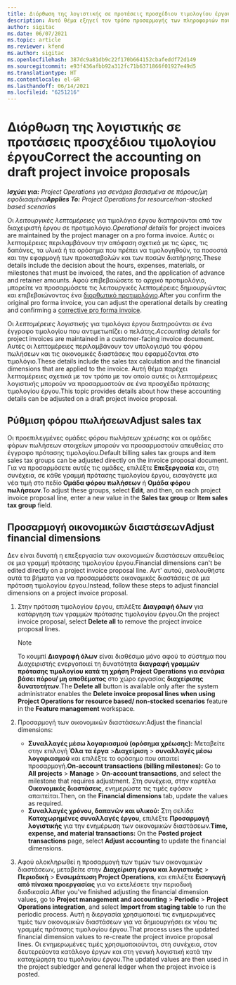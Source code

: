 ```yaml
---
title: Διόρθωση της λογιστικής σε προτάσεις προσχέδιου τιμολογίου έργου
description: Αυτό θέμα εξηγεί τον τρόπο προσαρμογής των πληροφοριών που σχετίζονται με τη λογιστική σε ένα προσχέδιο πρότασης τιμολογίου.
author: sigitac
ms.date: 06/07/2021
ms.topic: article
ms.reviewer: kfend
ms.author: sigitac
ms.openlocfilehash: 387dc9a81db9c22f170b664152cbafeddf72d149
ms.sourcegitcommit: e93f436afbb92a312fc71b6371866f01927e49d5
ms.translationtype: HT
ms.contentlocale: el-GR
ms.lasthandoff: 06/14/2021
ms.locfileid: "6251216"
---
```

# <a name="correct-the-accounting-on-draft-project-invoice-proposals"></a><span data-ttu-id="1f492-103">Διόρθωση της λογιστικής σε προτάσεις προσχέδιου τιμολογίου έργου</span><span class="sxs-lookup"><span data-stu-id="1f492-103">Correct the accounting on draft project invoice proposals</span></span>

<span data-ttu-id="1f492-104">_**Ισχύει για:** Project Operations για σενάρια βασισμένα σε πόρους/μη εφοδιασμένα_</span><span class="sxs-lookup"><span data-stu-id="1f492-104">_**Applies To:** Project Operations for resource/non-stocked based scenarios_</span></span>

<span data-ttu-id="1f492-105">Οι *λειτουργικές λεπτομέρειες* για τιμολόγια έργου διατηρούνται από τον διαχειριστή έργου σε προτιμολόγιο.</span><span class="sxs-lookup"><span data-stu-id="1f492-105">*Operational details* for project invoices are maintained by the project manager on a pro forma invoice.</span></span> <span data-ttu-id="1f492-106">Αυτές οι λεπτομέρειες περιλαμβάνουν την απόφαση σχετικά με τις ώρες, τις δαπάνες, τα υλικά ή τα ορόσημα που πρέπει να τιμολογηθούν, τα ποσοστά και την εφαρμογή των προκαταβολών και των ποσών διατήρησης.</span><span class="sxs-lookup"><span data-stu-id="1f492-106">These details include the decision about the hours, expenses, materials, or milestones that must be invoiced, the rates, and the application of advance and retainer amounts.</span></span> <span data-ttu-id="1f492-107">Αφού επιβεβαιώσετε το αρχικό προτιμολόγιο, μπορείτε να προσαρμόσετε τις λειτουργικές λεπτομέρειες δημιουργώντας και επιβεβαιώνοντας ένα [διορθωτικό προτιμολόγιο](../proforma-invoicing/corrective-invoices.md).</span><span class="sxs-lookup"><span data-stu-id="1f492-107">After you confirm the original pro forma invoice, you can adjust the operational details by creating and confirming a [corrective pro forma invoice](../proforma-invoicing/corrective-invoices.md).</span></span>

<span data-ttu-id="1f492-108">Οι *λεπτομέρειες λογιστικής* για τιμολόγια έργου διατηρούνται σε ένα έγγραφο τιμολογίου που αντιμετωπίζει ο πελάτης.</span><span class="sxs-lookup"><span data-stu-id="1f492-108">*Accounting details* for project invoices are maintained in a customer-facing invoice document.</span></span> <span data-ttu-id="1f492-109">Αυτές οι λεπτομέρειες περιλαμβάνουν τον υπολογισμό του φόρου πωλήσεων και τις οικονομικές διαστάσεις που εφαρμόζονται στο τιμολόγιο.</span><span class="sxs-lookup"><span data-stu-id="1f492-109">These details include the sales tax calculation and the financial dimensions that are applied to the invoice.</span></span> <span data-ttu-id="1f492-110">Αυτή θέμα παρέχει λεπτομέρειες σχετικά με τον τρόπο με τον οποίο αυτές οι λεπτομέρειες λογιστικής μπορούν να προσαρμοστούν σε ένα προσχέδιο πρότασης τιμολογίου έργου.</span><span class="sxs-lookup"><span data-stu-id="1f492-110">This topic provides details about how these accounting details can be adjusted on a draft project invoice proposal.</span></span>

## <a name="adjust-sales-tax"></a><span data-ttu-id="1f492-111">Ρύθμιση φόρου πωλήσεων</span><span class="sxs-lookup"><span data-stu-id="1f492-111">Adjust sales tax</span></span>

<span data-ttu-id="1f492-112">Οι προεπιλεγμένες ομάδες φόρου πωλήσεων χρέωσης και οι ομάδες φόρων πωλήσεων στοιχείων μπορούν να προσαρμοστούν απευθείας στο έγγραφο πρότασης τιμολογίου.</span><span class="sxs-lookup"><span data-stu-id="1f492-112">Default billing sales tax groups and item sales tax groups can be adjusted directly on the invoice proposal document.</span></span> <span data-ttu-id="1f492-113">Για να προσαρμόσετε αυτές τις ομάδες, επιλέξτε **Επεξεργασία** και, στη συνέχεια, σε κάθε γραμμή πρότασης τιμολογίου έργου, εισαγάγετε μια νέα τιμή στο πεδίο **Ομάδα φόρου πωλήσεων** ή **Ομάδα φόρου πωλήσεων**.</span><span class="sxs-lookup"><span data-stu-id="1f492-113">To adjust these groups, select **Edit**, and then, on each project invoice proposal line, enter a new value in the **Sales tax group** or **Item sales tax group** field.</span></span>

## <a name="adjust-financial-dimensions"></a><span data-ttu-id="1f492-114">Προσαρμογή οικονομικών διαστάσεων</span><span class="sxs-lookup"><span data-stu-id="1f492-114">Adjust financial dimensions</span></span>

<span data-ttu-id="1f492-115">Δεν είναι δυνατή η επεξεργασία των οικονομικών διαστάσεων απευθείας σε μια γραμμή πρότασης τιμολογίου έργου.</span><span class="sxs-lookup"><span data-stu-id="1f492-115">Financial dimensions can't be edited directly on a project invoice proposal line.</span></span> <span data-ttu-id="1f492-116">Αντ' αυτού, ακολουθήστε αυτά τα βήματα για να προσαρμόσετε οικονομικές διαστάσεις σε μια πρόταση τιμολογίου έργου.</span><span class="sxs-lookup"><span data-stu-id="1f492-116">Instead, follow these steps to adjust financial dimensions on a project invoice proposal.</span></span>

1. <span data-ttu-id="1f492-117">Στην πρόταση τιμολογίου έργου, επιλέξτε **Διαγραφή όλων** για κατάργηση των γραμμών πρότασης τιμολογίου έργου.</span><span class="sxs-lookup"><span data-stu-id="1f492-117">On the project invoice proposal, select **Delete all** to remove the project invoice proposal lines.</span></span>

    > [!NOTE]
    > <span data-ttu-id="1f492-118">Το κουμπί **Διαγραφή όλων** είναι διαθέσιμο μόνο αφού το σύστημα που Διαχειριστής ενεργοποιεί τη δυνατότητα **διαγραφή γραμμών πρότασης τιμολογίου κατά τη χρήση Project Operations για σενάρια βάσει πόρου/ μη αποθέματος** στο χώρο εργασίας **διαχείρισης δυνατοτήτων**.</span><span class="sxs-lookup"><span data-stu-id="1f492-118">The **Delete all** button is available only after the system administrator enables the **Delete invoice proposal lines when using Project Operations for resource based/ non-stocked scenarios** feature in the **Feature management** workspace.</span></span>

2. <span data-ttu-id="1f492-119">Προσαρμογή των οικονομικών διαστάσεων:</span><span class="sxs-lookup"><span data-stu-id="1f492-119">Adjust the financial dimensions:</span></span>

    - <span data-ttu-id="1f492-120">**Συναλλαγές μέσω λογαριασμού (ορόσημα χρέωσης):** Μεταβείτε στην επιλογή **Όλα τα έργα** \>**Διαχείριση** \> **συναλλαγές μέσω λογαριασμού** και επιλέξτε το ορόσημο που απαιτεί προσαρμογή.</span><span class="sxs-lookup"><span data-stu-id="1f492-120">**On-account transactions (billing milestones):** Go to **All projects** \> **Manage** \> **On-account transactions**, and select the milestone that requires adjustment.</span></span> <span data-ttu-id="1f492-121">Στη συνέχεια, στην καρτέλα **Οικονομικές διαστάσεις**, ενημερώστε τις τιμές εφόσον απαιτείται.</span><span class="sxs-lookup"><span data-stu-id="1f492-121">Then, on the **Financial dimensions** tab, update the values as required.</span></span>
    - <span data-ttu-id="1f492-122">**Συναλλαγές χρόνου, δαπανών και υλικού:** Στη σελίδα **Καταχωρημένες συναλλαγές έργου**, επιλέξτε **Προσαρμογή λογιστικής** για την ενημέρωση των οικονομικών διαστάσεων.</span><span class="sxs-lookup"><span data-stu-id="1f492-122">**Time, expense, and material transactions:** On the **Posted project transactions** page, select **Adjust accounting** to update the financial dimensions.</span></span>

3. <span data-ttu-id="1f492-123">Αφού ολοκληρωθεί η προσαρμογή των τιμών των οικονομικών διαστάσεων, μεταβείτε στην **Διαχείριση έργου και λογιστικής** \> **Περιοδική** \> **Ενσωμάτωση Project Operations**, και επιλέξτε **Εισαγωγή από πίνακα προεργασίας** για να εκτελέσετε την περιοδική διαδικασία.</span><span class="sxs-lookup"><span data-stu-id="1f492-123">After you've finished adjusting the financial dimension values, go to **Project management and accounting** \> **Periodic** \> **Project Operations integration**, and select **Import from staging table** to run the periodic process.</span></span> <span data-ttu-id="1f492-124">Αυτή η διεργασία χρησιμοποιεί τις ενημερωμένες τιμές των οικονομικών διαστάσεων για να δημιουργήσει εκ νέου τις γραμμές πρότασης τιμολογίου έργου.</span><span class="sxs-lookup"><span data-stu-id="1f492-124">That process uses the updated financial dimension values to re-create the project invoice proposal lines.</span></span> <span data-ttu-id="1f492-125">Οι ενημερωμένες τιμές χρησιμοποιούνται, στη συνέχεια, στον δευτερεύοντα κατάλογο έργων και στη γενική λογιστική κατά την καταχώρηση του τιμολογίου έργου.</span><span class="sxs-lookup"><span data-stu-id="1f492-125">The updated values are then used in the project subledger and general ledger when the project invoice is posted.</span></span>

